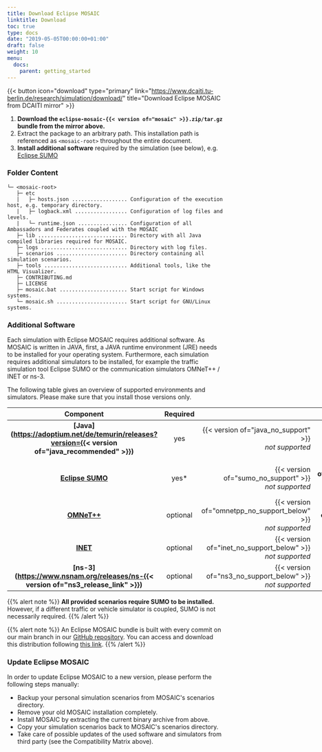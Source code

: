 ```yaml
---
title: Download Eclipse MOSAIC
linktitle: Download
toc: true
type: docs
date: "2019-05-05T00:00:00+01:00"
draft: false
weight: 10
menu:
  docs:
    parent: getting_started
---
```


{{< button icon="download" type="primary" link="https://www.dcaiti.tu-berlin.de/research/simulation/download/" title="Download Eclipse MOSAIC from DCAITI mirror" >}}

1. **Download the `eclipse-mosaic-{{< version of="mosaic" >}}.zip/tar.gz` bundle from the mirror above.**
2. Extract the package to an arbitrary path. This installation path is referenced as `<mosaic-root>` throughout the entire document.
3. **Install additional software** required by the simulation (see below), e.g. [Eclipse SUMO](https://www.eclipse.org/sumo)

### Folder Content

```plaintext
└─ <mosaic-root>
   ├─ etc
   |   ├─ hosts.json .................. Configuration of the execution host, e.g. temporary directory.
   |   ├─ logback.xml ................. Configuration of log files and levels.
   |   └─ runtime.json ................ Configuration of all Ambassadors and Federates coupled with the MOSAIC
   ├─ lib ............................. Directory with all Java compiled libraries required for MOSAIC.
   ├─ logs ............................ Directory with log files.
   ├─ scenarios ....................... Directory containing all simulation scenarios.
   ├─ tools ........................... Additional tools, like the HTML Visualizer.
   ├─ CONTRIBUTING.md 
   ├─ LICENSE 
   ├─ mosaic.bat ...................... Start script for Windows systems.
   └─ mosaic.sh ....................... Start script for GNU/Linux systems.
```

### Additional Software

Each simulation with Eclipse MOSAIC requires additional software. As MOSAIC is written in JAVA, first, a JAVA runtime environment (JRE)
needs to be installed for your operating system.
Furthermore, each simulation requires additional simulators to be installed, for example the traffic simulation tool Eclipse SUMO or the
communication simulators OMNeT++ / INET or ns-3.

The following table gives an overview of supported environments and simulators. Please make sure that you install those versions only.

<style>
table {
  display: table;
}
</style>

|                                             Component                                              | Required |                                                                    |                         Version                         |                                                                      |
|:--------------------------------------------------------------------------------------------------:|:--------:|-------------------------------------------------------------------:|:-------------------------------------------------------:|:---------------------------------------------------------------------|
| **[Java](https://adoptium.net/de/temurin/releases?version={{< version of="java_recommended" >}})** |   yes    |          {{< version of="java_no_support" >}}<br/> _not supported_ |     **{{< version of="java" >}}** <br/> _supported_     | {{< version of="java_limited_support" >}} <br/> _not tested_         |
|                                                                                                    |          |                                                                    |                                                         |                                                                      |
|                          **[Eclipse SUMO](https://www.eclipse.org/sumo)**                          |   yes*   |          {{< version of="sumo_no_support" >}}<br/> _not supported_ | **{{< version of="sumo_support" >}}** <br/> _supported_ | {{< version of="sumo_not_tested" >}} <br/> _not tested_              |
|                          **[OMNeT++](https://omnetpp.org/download/old)**                           | optional | {{< version of="omnetpp_no_support_below" >}}<br/> _not supported_ |   **{{< version of="omnetpp" >}}** <br/> _supported_    | {{< version of="omnetpp_no_support_above" >}} <br/>  _not supported_ |
|                         **[INET](https://inet.omnetpp.org/Download.html)**                         | optional |    {{< version of="inet_no_support_below" >}}<br/> _not supported_ |     **{{< version of="inet" >}}** <br/> _supported_     | {{< version of="inet_no_support_above" >}} <br/> _not supported_     |
|        **[ns-3](https://www.nsnam.org/releases/ns-{{< version of="ns3_release_link" >}})**         | optional |     {{< version of="ns3_no_support_below" >}}<br/> _not supported_ |     **{{< version of="ns3" >}}** <br/> _supported_      | {{< version of="ns3_not_tested" >}} <br/> _not tested_               |

{{% alert note %}}
**All provided scenarios require SUMO to be installed.** However, if a different traffic or vehicle simulator
is coupled, SUMO is not necessarily required.
{{% /alert %}}

{{% alert note %}}
An Eclipse MOSAIC bundle is built with every commit on our main branch in
our [<i class="fab fa-github"></i> GitHub repository</a>](https://github.com/eclipse/mosaic). You
can access and download this distribution following [this link](https://ci.eclipse.org/mosaic/job/mosaic/job/main/).
{{% /alert %}}

### Update Eclipse MOSAIC

In order to update Eclipse MOSAIC to a new version, please perform the following steps manually:

* Backup your personal simulation scenarios from MOSAIC's scenarios directory.
* Remove your old MOSAIC installation completely.
* Install MOSAIC by extracting the current binary archive from above.
* Copy your simulation scenarios back to MOSAIC's scenarios directory.
* Take care of possible updates of the used software and simulators from third party (see the Compatibility Matrix above).